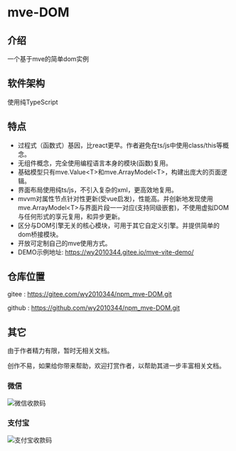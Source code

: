 # mve-DOM

## 介绍
一个基于mve的简单dom实例

## 软件架构
使用纯TypeScript


## 特点

* 过程式（函数式）基因，比react更早。作者避免在ts/js中使用class/this等概念。
* 无组件概念，完全使用编程语言本身的模块(函数)复用。
* 基础模型只有mve.Value\<T\>和mve.ArrayModel\<T\>，构建出庞大的页面逻辑。
* 界面布局使用纯ts/js，不引入复杂的xml，更高效地复用。
* mvvm对属性节点针对性更新(受vue启发)，性能高。并创新地发现使用mve.ArrayModel\<T\>与界面片段一一对应(支持同级嵌套)，不使用虚拟DOM与任何形式的享元复用，和异步更新。
* 区分与DOM引擎无关的核心模块，可用于其它自定义引擎。并提供简单的dom桥接模块。
* 开放可定制自己的mve使用方式。
* DEMO示例地址: https://wy2010344.gitee.io/mve-vite-demo/


## 仓库位置

gitee : https://gitee.com/wy2010344/npm_mve-DOM.git

github : https://github.com/wy2010344/npm_mve-DOM.git

## 其它 

由于作者精力有限，暂时无相关文档。

创作不易，如果给你带来帮助，欢迎打赏作者，以帮助其进一步丰富相关文档。

### 微信
![微信收款码](https://wy2010344.gitee.io/article/%E5%BE%AE%E4%BF%A1%E6%94%B6%E6%AC%BE%E7%A0%81-small.png)
### 支付宝
![支付宝收款码](https://wy2010344.gitee.io/article/%E6%94%AF%E4%BB%98%E5%AE%9D%E6%94%B6%E6%AC%BE%E7%A0%81-small.png)